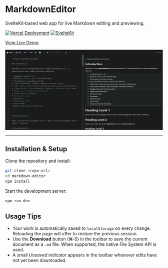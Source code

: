 # MarkdownEditor

SvelteKit‑based web app for live Markdown editing and previewing.

[![Vercel Deployment](https://vercelbadge.vercel.app/api/binesh-b0/markdown-editor)](https://markdown-editor-iota-seven.vercel.app/) [![SvelteKit](https://img.shields.io/badge/SvelteKit-%23f1413d.svg?logo=svelte&logoColor=white)](#)

[View Live Demo](https://markdown-editor-iota-seven.vercel.app/)

![Screenshot](docs/Screenshot.png)

---

## Installation & Setup

Clone the repository and install:

```bash
git clone <repo-url>
cd markdown-editor
npm install
```

Start the development server:

```bash
npm run dev
```

## Usage Tips

- Your work is automatically saved to `localStorage` on every change. Reloading
  the page will offer to restore the previous session.
- Use the **Download** button (⌘‑S) in the toolbar to save the current document
  as a `.md` file. When supported, the native File System API is used.
- A small _Unsaved_ indicator appears in the toolbar whenever edits have not yet
  been downloaded.
